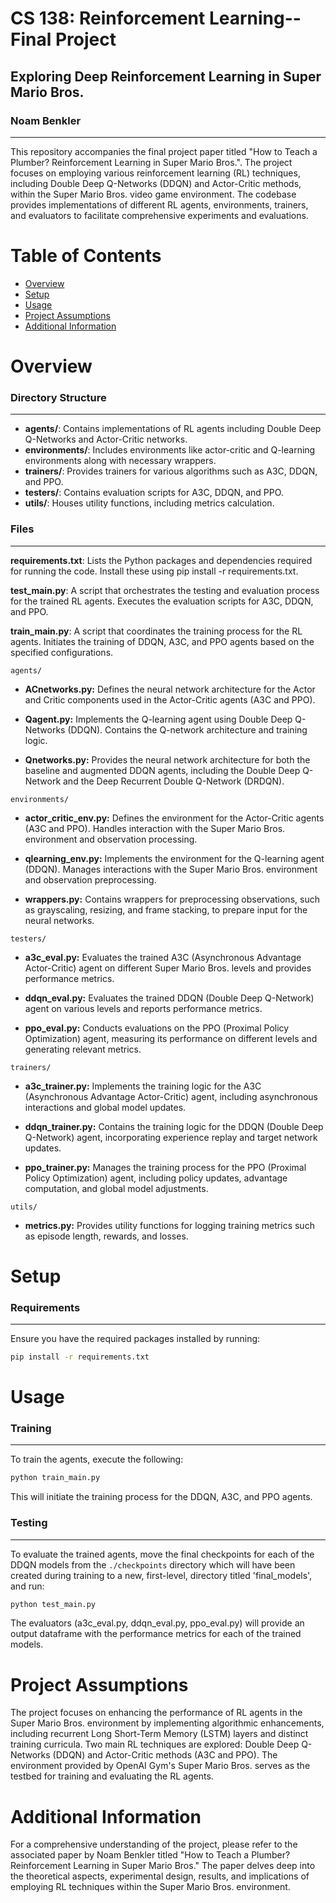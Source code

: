 # CS 138: Reinforcement Learning--Final Project
## Exploring Deep Reinforcement Learning in Super Mario Bros.
### Noam Benkler
---
This repository accompanies the final project paper titled "How to Teach a Plumber? Reinforcement Learning in Super Mario Bros.". The project focuses on employing various reinforcement learning (RL) techniques, including Double Deep Q-Networks (DDQN) and Actor-Critic methods, within the Super Mario Bros. video game environment. The codebase provides implementations of different RL agents, environments, trainers, and evaluators to facilitate comprehensive experiments and evaluations.


# Table of Contents

- [Overview](#overview)
- [Setup](#setup)
- [Usage](#usage)
- [Project Assumptions](#project-assumptions)
- [Additional Information](#additional-info)

# Overview <a name="overview"></a>

### Directory Structure
---

- **agents/**: Contains implementations of RL agents including Double Deep Q-Networks and Actor-Critic networks.
- **environments/**: Includes environments like actor-critic and Q-learning environments along with necessary wrappers.
- **trainers/**: Provides trainers for various algorithms such as A3C, DDQN, and PPO.
- **testers/**: Contains evaluation scripts for A3C, DDQN, and PPO.
- **utils/**: Houses utility functions, including metrics calculation.

### Files
---

**requirements.txt**: Lists the Python packages and dependencies required for running the code. Install these using pip install -r requirements.txt.

**test_main.py**: A script that orchestrates the testing and evaluation process for the trained RL agents. Executes the evaluation scripts for A3C, DDQN, and PPO.

**train_main.py**: A script that coordinates the training process for the RL agents. Initiates the training of DDQN, A3C, and PPO agents based on the specified configurations.

`agents/`
- **ACnetworks.py:** Defines the neural network architecture for the Actor and Critic components used in the Actor-Critic agents (A3C and PPO).

- **Qagent.py:** Implements the Q-learning agent using Double Deep Q-Networks (DDQN). Contains the Q-network architecture and training logic.

- **Qnetworks.py:** Provides the neural network architecture for both the baseline and augmented DDQN agents, including the Double Deep Q-Network and the Deep Recurrent Double Q-Network (DRDQN).

`environments/`
- **actor_critic_env.py:** Defines the environment for the Actor-Critic agents (A3C and PPO). Handles interaction with the Super Mario Bros. environment and observation processing.

- **qlearning_env.py:** Implements the environment for the Q-learning agent (DDQN). Manages interactions with the Super Mario Bros. environment and observation preprocessing.

- **wrappers.py:** Contains wrappers for preprocessing observations, such as grayscaling, resizing, and frame stacking, to prepare input for the neural networks.

`testers/`
- **a3c_eval.py:** Evaluates the trained A3C (Asynchronous Advantage Actor-Critic) agent on different Super Mario Bros. levels and provides performance metrics.

- **ddqn_eval.py:** Evaluates the trained DDQN (Double Deep Q-Network) agent on various levels and reports performance metrics.

- **ppo_eval.py:** Conducts evaluations on the PPO (Proximal Policy Optimization) agent, measuring its performance on different levels and generating relevant metrics.

``trainers/``
- **a3c_trainer.py:** Implements the training logic for the A3C (Asynchronous Advantage Actor-Critic) agent, including asynchronous interactions and global model updates.

- **ddqn_trainer.py:** Contains the training logic for the DDQN (Double Deep Q-Network) agent, incorporating experience replay and target network updates.

- **ppo_trainer.py:** Manages the training process for the PPO (Proximal Policy Optimization) agent, including policy updates, advantage computation, and global model adjustments.

`utils/`
- **metrics.py:** Provides utility functions for logging training metrics such as episode length, rewards, and losses.

# Setup  <a name="setup"></a>
### Requirements
--- 
Ensure you have the required packages installed by running:

```bash
pip install -r requirements.txt
```

# Usage  <a name="usage"></a>
### Training
---
To train the agents, execute the following:

``` bash
python train_main.py
```

This will initiate the training process for the DDQN, A3C, and PPO agents.

### Testing
---
To evaluate the trained agents, move the final checkpoints for each of the DDQN models from the `./checkpoints` directory which will have been created during training to a new, first-level, directory titled 'final_models', and run:

``` bash
python test_main.py
```

The evaluators (a3c_eval.py, ddqn_eval.py, ppo_eval.py) will provide an output dataframe with the performance metrics for each of the trained models.


# Project Assumptions <a name="project-assumptions"></a>

The project focuses on enhancing the performance of RL agents in the Super Mario Bros. environment by implementing algorithmic enhancements, including recurrent Long Short-Term Memory (LSTM) layers and distinct training curricula.
Two main RL techniques are explored: Double Deep Q-Networks (DDQN) and Actor-Critic methods (A3C and PPO).
The environment provided by OpenAI Gym's Super Mario Bros. serves as the testbed for training and evaluating the RL agents.

# Additional Information  <a name="additional-info"></a>

For a comprehensive understanding of the project, please refer to the associated paper by Noam Benkler titled "How to Teach a Plumber? Reinforcement Learning in Super Mario Bros." The paper delves deep into the theoretical aspects, experimental design, results, and implications of employing RL techniques within the Super Mario Bros. environment.
